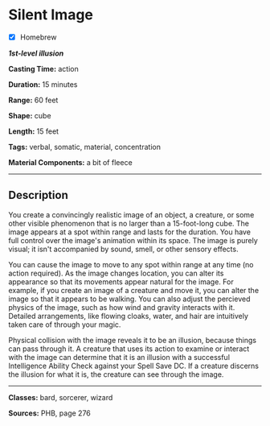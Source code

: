 # Silent Image

- [x] Homebrew

***1st-level illusion***

**Casting Time:** action

**Duration:** 15 minutes

**Range:** 60 feet

**Shape:** cube

**Length:** 15 feet

**Tags:** verbal, somatic, material, concentration

**Material Components:** a bit of fleece

---

## Description
You create a convincingly realistic image of an object, a creature, or some other visible phenomenon that is no larger than a 15-foot-long cube.
The image appears at a spot within range and lasts for the duration.
You have full control over the image's animation within its space.
The image is purely visual; it isn't accompanied by sound, smell, or other sensory effects.

You can cause the image to move to any spot within range at any time (no action required).
As the image changes location, you can alter its appearance so that its movements appear natural for the image.
For example, if you create an image of a creature and move it, you can alter the image so that it appears to be walking.
You can also adjust the percieved physics of the image, such as how wind and gravity interacts with it.
Detailed arrangements, like flowing cloaks, water, and hair are intuitively taken care of through your magic.

Physical collision with the image reveals it to be an illusion, because things can pass through it.
A creature that uses its action to examine or interact with the image can determine that it is an illusion with a successful Intelligence Ability Check against your Spell Save DC.
If a creature discerns the illusion for what it is, the creature can see through the image.

---

**Classes:** bard, sorcerer, wizard

**Sources:** PHB, page 276

<!-- QA Pass Needed -->
